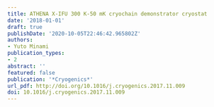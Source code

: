```yaml
---
title: ATHENA X-IFU 300 K-50 mK cryochain demonstrator cryostat
date: '2018-01-01'
draft: true
publishDate: '2020-10-05T22:46:42.965802Z'
authors:
- Yuto Minami
publication_types:
- 2
abstract: ''
featured: false
publication: '*Cryogenics*'
url_pdf: http://doi.org/10.1016/j.cryogenics.2017.11.009
doi: 10.1016/j.cryogenics.2017.11.009
---
```


